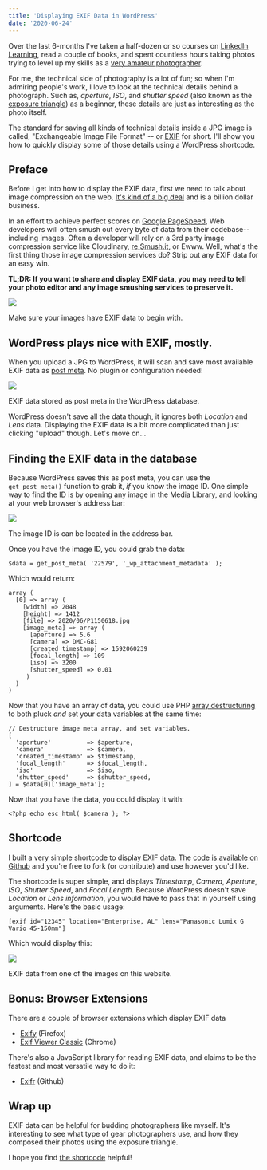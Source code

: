 ```yaml
---
title: 'Displaying EXIF Data in WordPress'
date: '2020-06-24'
---
```


Over the last 6-months I've taken a half-dozen or so courses on [LinkedIn Learning](https://www.linkedin.com/learning/), read a couple of books, and spent countless hours taking photos trying to level up my skills as a [very amateur photographer](https://gregrickaby.com/category/photos).

For me, the technical side of photography is a lot of fun; so when I'm admiring people's work, I love to look at the technical details behind a photograph. Such as, _aperture_, _ISO_, and _shutter speed_ (also known as the [exposure triangle](https://photo.stackexchange.com/a/12441)) as a beginner, these details are just as interesting as the photo itself.

The standard for saving all kinds of technical details inside a JPG image is called, "Exchangeable Image File Format" -- or [EXIF](https://en.wikipedia.org/wiki/Exif) for short. I'll show you how to quickly display some of those details using a WordPress shortcode.

## Preface

Before I get into how to display the EXIF data, first we need to talk about image compression on the web. [It's kind of a big deal](https://developers.google.com/web/fundamentals/performance/optimizing-content-efficiency/image-optimization) and is a billion dollar business.

In an effort to achieve perfect scores on [Google PageSpeed](https://developers.google.com/speed/pagespeed/insights/), Web developers will often smush out every byte of data from their codebase-- including images. Often a developer will rely on a 3rd party image compression service like Cloudinary, [re.Smush.it](https://resmush.it/), or Ewww. Well, what's the first thing those image compression services do? Strip out any EXIF data for an easy win.

**TL;DR: If you want to share and display EXIF data, you may need to tell your photo editor and any image smushing services to preserve it.**

![](images/Screenshot-2020-06-23-21.19.41-1920x891.png)

Make sure your images have EXIF data to begin with.

## WordPress plays nice with EXIF, mostly.

When you upload a JPG to WordPress, it will scan and save most available EXIF data as [post meta](https://designmodo.com/wordpress-post-meta/). No plugin or configuration needed!

![](images/Screenshot-2020-06-23-21.14.28.png)

EXIF data stored as post meta in the WordPress database.

WordPress doesn't save all the data though, it ignores both _Location_ and _Lens_ data. Displaying the EXIF data is a bit more complicated than just clicking "upload" though. Let's move on...

## Finding the EXIF data in the database

Because WordPress saves this as post meta, you can use the `get_post_meta()` function to grab it, _if_ you know the image ID. One simple way to find the ID is by opening any image in the Media Library, and looking at your web browser's address bar:

![](images/Screenshot-2020-06-23-20.44.22.png)

The image ID is can be located in the address bar.

Once you have the image ID, you could grab the data:

```
$data = get_post_meta( '22579', '_wp_attachment_metadata' );
```

Which would return:

```
array (
  [0] => array (
    [width] => 2048
    [height] => 1412
    [file] => 2020/06/P1150618.jpg
    [image_meta] => array (
      [aperture] => 5.6
      [camera] => DMC-G81
      [created_timestamp] => 1592060239
      [focal_length] => 109
      [iso] => 3200
      [shutter_speed] => 0.01
     )
  )
)
```

Now that you have an array of data, you could use PHP [array destructuring](https://stitcher.io/blog/array-destructuring-with-list-in-php) to both pluck _and_ set your data variables at the same time:

```
// Destructure image meta array, and set variables.
[
  'aperture'          => $aperture,
  'camera'            => $camera,
  'created_timestamp' => $timestamp,
  'focal_length'      => $focal_length,
  'iso'               => $iso,
  'shutter_speed'     => $shutter_speed,
] = $data[0]['image_meta'];
```

Now that you have the data, you could display it with:

```
<?php echo esc_html( $camera ); ?>
```

## Shortcode

I built a very simple shortcode to display EXIF data. The [code is available on Github](https://github.com/gregrickaby/wordpress-display-exif) and you're free to fork (or contribute) and use however you'd like.

The shortcode is super simple, and displays _Timestamp_, _Camera_, _Aperture_, _ISO_, _Shutter Speed_, and _Focal Length_. Because WordPress doesn't save _Location_ or _Lens information_, you would have to pass that in yourself using arguments. Here's the basic usage:

```
[exif id="12345" location="Enterprise, AL" lens="Panasonic Lumix G Vario 45-150mm"]
```

Which would display this:

![](images/Screenshot-2020-06-23-20.41.48.png)

EXIF data from one of the images on this website.

## Bonus: Browser Extensions

There are a couple of browser extensions which display EXIF data

- [Exify](https://addons.mozilla.org/en-US/firefox/addon/exify/) (Firefox)
- [Exif Viewer Classic](https://chrome.google.com/webstore/detail/exif-viewer-classic/nafpfdcmppffipmhcpkbplhkoiekndck) (Chrome)

There's also a JavaScript library for reading EXIF data, and claims to be the fastest and most versatile way to do it:

- [Exifr](https://github.com/MikeKovarik/exifr) (Github)

## Wrap up

EXIF data can be helpful for budding photographers like myself. It's interesting to see what type of gear photographers use, and how they composed their photos using the exposure triangle.

I hope you find [the shortcode](https://github.com/gregrickaby/wordpress-display-exif) helpful!
